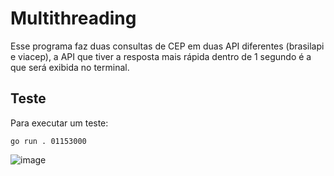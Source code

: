 # Multithreading

Esse programa faz duas consultas de CEP em duas API diferentes (brasilapi e viacep), a API que tiver a resposta mais rápida dentro de 1 segundo é a que será exibida no terminal.

## Teste

Para executar um teste:

```
go run . 01153000
```
![image](https://github.com/user-attachments/assets/7ea3bf00-fd35-4fc4-b5eb-60bd8613b436)
